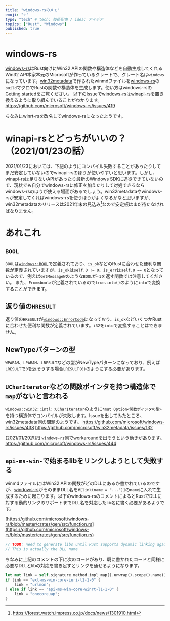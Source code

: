 ```yaml
---
title: "windows-rsのメモ"
emoji: "✨"
type: "tech" # tech: 技術記事 / idea: アイデア
topics: ["Rust", "Windows"]
published: true
---
```


# windows-rs

[windows-rs]はRust向けにWin32 APIの関数や構造体などを自動生成してくれるWin32 API本家本元のMicrosoftが作っているクレートで、クレート名は`windows`になっています。[win32metadata]で作られたwinmdファイルを[windows-rs]の`build`マクロでRustの関数や構造体を生成します。使い方はwindows-rsの[Getting started](https://github.com/microsoft/windows-rs#getting-started)をご覧ください。
以下のIssueで[windows-rs]は[winapi-rs]を置き換えるように取り組んでいることがわかります。
https://github.com/microsoft/windows-rs/issues/419

ちなみにwinrt-rsを改名してwindows-rsになったようです。

# winapi-rsとどっちがいいの？（2021/01/23の話）
2021/01/23においては、下記のようにコンパイル失敗することがあったりしてまだ安定していないのでwinapi-rsのほうが使いやすいと思います。しかし、winapi-rsは足りないAPIがあったり最新のWindows SDKに追従できていないので、現状でも自分でwindows-rsに修正を加えたりして対処できるならwindows-rsのほうが使える場面があるでしょう。win32metadataやwindows-rsが安定してくればwindows-rsを使うほうがよくなるかなと思いますが、win32metadataのリリースは2021年末の見込み[^1]なので安定板はまだ待たなければなりません。

# あれこれ

## `BOOL`
`BOOL`は[`windows::BOOL`]で定義されており、`is_ok`などのRustに合わせた便利な関数が定義されていますが、`is_ok`は`self.0 != 0`、`is_err`は`self.0 == 0`となっているので、例えば`GetMessageW`のような`BOOL`が`-1`を返す関数では注意してください。
また、`From<bool>`が定義されているので`true.into()`のように`into`で変換することができます。

## 返り値の`HRESULT`
返り値の`HRESULT`が[`windows::ErrorCode`]になっており、`is_ok`などいくつかRustに合わせた便利な関数が定義されています。`i32`を`into`で変換することはできません。

## NewTypeパターンの型
`WPARAM`、`LPARAM`、`LRESULT`などの型がNewTypeパターンになっており、例えば`LRESULT`で`0`を返そうする場合`LRESULT(0)`のようにする必要があります。

## `UCharIterator`などの関数ポインタを持つ構造体で`map`がないと言われる
`windows::win32::intl::UCharIterator`のように`*mut Option<関数ポインタの型>`を持つ構造体でコンパイルが失敗します。Issueを出してみたところ、win32metadata側の問題のようです。
https://github.com/microsoft/windows-rs/issues/438
https://github.com/microsoft/win32metadata/issues/132

(2021/01/29追記)
`windows-rs`側でworkaroundを出そうという動きがあります。
https://github.com/microsoft/windows-rs/issues/444

## `api-ms-win-`で始まるlibをリンクしようとして失敗する
winmdファイルにはWin32 APIの関数がどのDLLにあるか書かれているのですが、[windows-rs]がそのままDLL名を`#[link(name = "...")]`の`name`に入れて生成するために起こります。以下のwindows-rsのコメントによるとRustでDLLに対する動的リンクのサポートまでDLL名を対応したlib名に書く必要があるようです。

[https://github.com/microsoft/windows-rs/blob/master/crates/gen/src/function.rs](https://github.com/microsoft/windows-rs/blob/master/crates/gen/src/function.rs)
```rust
// TODO: need to generate libs until Rust supports dynamic linking against DLLs.
// This is actually the DLL name
```

ちなみに上記のコメントの下に次のコードがあり、既に書かれたコードと同様に必要なDLLとlibの対応を書き足すとリンクを通せるようになります。

```rust
let mut link = self.signature.method.impl_map().unwrap().scope().name();
if link == "ext-ms-win-core-iuri-l1-1-0" {
    link = "urlmon";
} else if link == "api-ms-win-core-winrt-l1-1-0" {
    link = "onecoreuap";
}
```

[windows-rs]:https://github.com/microsoft/windows-rs
[win32metadata]:https://github.com/microsoft/win32metadata
[`windows::BOOL`]:https://docs.rs/windows/latest/windows/struct.BOOL.html
[`windows::ErrorCode`]:https://docs.rs/windows/latest/windows/struct.ErrorCode.html
[winapi-rs]:https://github.com/retep998/winapi-rs

[^1]: https://forest.watch.impress.co.jp/docs/news/1301910.html
